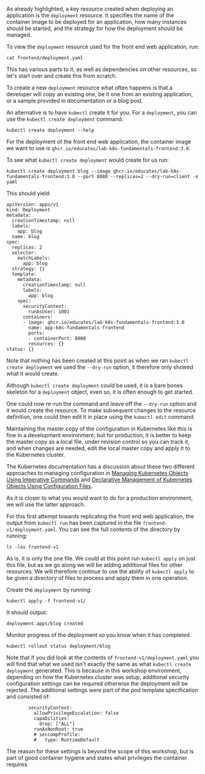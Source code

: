 As already highlighted, a key resource created when deploying an application is the `deployment` resource. It specifies the name of the container image to be deployed for an application, how many instances should be started, and the strategy for how the deployment should be managed.

To view the `deployment` resource used for the front end web application, run:

```execute
cat frontend/deployment.yaml
```

This has various parts to it, as well as dependencies on other resources, so let's start over and create this from scratch.

To create a new `deployment` resource what often happens is that a developer will copy an existing one, be it one from an existing application, or a sample provided in documentation or a blog post.

An alternative is to have `kubectl` create it for you. For a `deployment`, you can use the `kubectl create deployment` command.

```execute
kubectl create deployment --help
```

For the deployment of the front end web application, the container image we want to use is `ghcr.io/educates/lab-k8s-fundamentals-frontend:3.0`.

To see what `kubectl create deployment` would create for us run:

```execute
kubectl create deployment blog --image ghcr.io/educates/lab-k8s-fundamentals-frontend:3.0 --port 8080 --replicas=2 --dry-run=client -o yaml
```

This should yield:

```
apiVersion: apps/v1
kind: Deployment
metadata:
  creationTimestamp: null
  labels:
    app: blog
  name: blog
spec:
  replicas: 2
  selector:
    matchLabels:
      app: blog
  strategy: {}
  template:
    metadata:
      creationTimestamp: null
      labels:
        app: blog
    spec:
      securityContext:
        runAsUser: 1001
      containers:
      - image: ghcr.io/educates/lab-k8s-fundamentals-frontend:3.0
        name: app-k8s-fundamentals-frontend
        ports:
        - containerPort: 8080
        resources: {}
status: {}
```

Note that nothing has been created at this point as when we ran `kubectl create deployment` we used the `--dry-run` option, it therefore only showed what it would create.

Although `kubectl create deployment` could be used, it is a bare bones skeleton for a `deployment` object, even so, it is often enough to get started.

One could now re-run the command and leave off the `--dry-run` option and it would create the resource. To make subsequent changes to the resource definition, one could then edit it in place using the `kubectl edit` command.

Maintaining the master copy of the configuration in Kubernetes like this is fine in a development environment, but for production, it is better to keep the master copy as a local file, under revision control so you can track it, and when changes are needed, edit the local master copy and apply it to the Kubernetes cluster.

The Kubernetes documentation has a discussion about these two different approaches to managing configuration in [Managing Kubernetes Objects Using Imperative Commands](https://kubernetes.io/docs/tasks/manage-kubernetes-objects/imperative-command/) and [Declarative Management of Kubernetes Objects Using Configuration Files](https://kubernetes.io/docs/tasks/manage-kubernetes-objects/declarative-config/).

As it is closer to what you would want to do for a production environment, we will use the latter approach.

For this first attempt towards replicating the front end web application, the output from `kubectl run` has been captured in the file `frontend-v1/deployment.yaml`. You can see the full contents of the directory by running:

```execute
ls -las frontend-v1
```

As is, it is only the one file. We could at this point run `kubectl apply` on just this file, but as we go along we will be adding additional files for other resources. We will therefore continue to use the ability of `kubectl apply` to be given a directory of files to process and apply them in one operation.

Create the `deployment` by running:

```execute
kubectl apply -f frontend-v1/
```

It should output:

```
deployment.apps/blog created
```

Monitor progress of the deployment so you know when it has completed.

```execute
kubectl rollout status deployment/blog
```

Note that if you did look at the contents of `frontend-v1/deployment.yaml` you will find that what we used isn't exactly the same as what `kubectl create deployment` generated. This is because in this workshop environment, depending on how the Kubernetes cluster was setup, additional security configuration settings can be required otherwise the deployment will be rejected. The additional settings were part of the pod template specification and consisted of:

```
        securityContext:
          allowPrivilegeEscalation: false
          capabilities:
            drop: ["ALL"]
          runAsNonRoot: true
          # seccompProfile:
          #   type: RuntimeDefault
```

The reason for these settings is beyond the scope of this workshop, but is part of good container hygiene and states what privileges the container requires.
